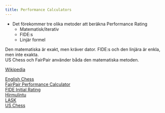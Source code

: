 ```yaml
---
title: Performance Calculators
---
```


* Det förekommer tre olika metoder att beräkna Performance Rating
	* Matematisk/iterativ
	* FIDE:s
	* Linjär formel

Den matematiska är exakt, men kräver dator. FIDE:s och den linjära är enkla, men inte exakta.  
US Chess och FairPair använder båda den matematiska metoden.  

[Wikipedia](https://en.wikipedia.org/wiki/Performance_rating_(chess))  

[English Chess](https://www.englishchess.org.uk/wp-content/uploads/2012/01/CalculatorPage.html)  
[FairPair Performance Calculator](https://christernilsson.github.io/Seniorschack/Klubben/Medlemmar/Christer_Nilsson/Performance_Calculator/)  
[FIDE Initial Rating](https://ratings.fide.com/calc.phtml?page=initial)  
[Hirmulintu](https://www.hirmulintu.fi/juha/chess/en/performance_calculator.shtml)  
[LASK](https://www.lask.se/include/elo.asp)  
[US Chess](https://www.uschess.org/archive/ratings/calculator.html)  
